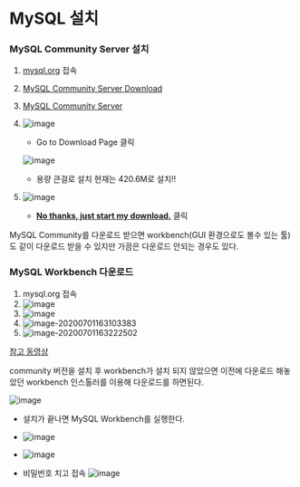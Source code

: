 # MySQL 설치



### MySQL Community Server 설치

1. [mysql.org](https://dev.mysql.com/) 접속
2. [MySQL Community Server Download](https://dev.mysql.com/downloads/)

3. [MySQL Community Server](https://dev.mysql.com/downloads/mysql/)

4. ![image](https://user-images.githubusercontent.com/55625864/86214202-cf52b480-bbb5-11ea-9d30-87fdf4939a8b.png)

   - Go to Download Page 클릭

   ![image](https://user-images.githubusercontent.com/55625864/86214254-e5607500-bbb5-11ea-9cfa-fa19b5791979.png)

   - 용량 큰걸로 설치 현재는 420.6M로 설치!!

5. ![image](https://user-images.githubusercontent.com/55625864/86214388-1476e680-bbb6-11ea-895c-342b1a586bef.png)

   - **[No thanks, just start my download.](https://dev.mysql.com/get/Downloads/MySQLInstaller/mysql-installer-community-8.0.20.0.msi)** 클릭

MySQL Community를 다운로드 받으면 workbench(GUI 환경으로도 볼수 있는 툴)도 같이 다운로드 받을 수 있지만 가끔은 다운로드 안되는 경우도 있다.



### MySQL Workbench 다운로드

1. mysql.org 접속
2. ![image](https://user-images.githubusercontent.com/55625864/86215022-037aa500-bbb7-11ea-855a-41b6e3ca19fa.png)
3. ![image](https://user-images.githubusercontent.com/55625864/86215829-0aee7e00-bbb8-11ea-87e8-864ac14f0531.png)
4. ![image-20200701163103383](C:\Users\seouz\AppData\Roaming\Typora\typora-user-images\image-20200701163103383.png)
5. ![image-20200701163222502](C:\Users\seouz\AppData\Roaming\Typora\typora-user-images\image-20200701163222502.png)



[참고 동영상](https://www.inflearn.com/course/mysql/lecture/15847)



community 버전을 설치 후 workbench가 설치 되지 않았으면 이전에 다운로드 해놓았던 workbench 인스톨러를 이용해 다운로드를 하면된다. 



![image](https://user-images.githubusercontent.com/55625864/86217786-ef38a700-bbba-11ea-9399-e372e966b343.png)

- 설치가 끝나면 MySQL Workbench를 실행한다.

- ![image](https://user-images.githubusercontent.com/55625864/86218116-52c2d480-bbbb-11ea-9cde-3f0f149f17a1.png)

- ![image](https://user-images.githubusercontent.com/55625864/86218155-61a98700-bbbb-11ea-98f8-5123ce090544.png)

- 비밀번호 치고 접속
  ![image](https://user-images.githubusercontent.com/55625864/86218267-8140af80-bbbb-11ea-9dda-fd1731d56270.png)

  